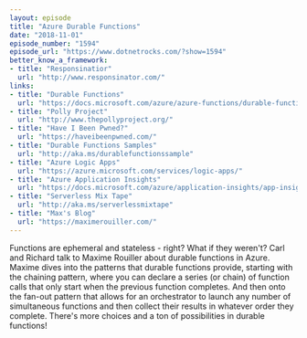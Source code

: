 ```yaml
---
layout: episode
title: "Azure Durable Functions"
date: "2018-11-01"
episode_number: "1594"
episode_url: "https://www.dotnetrocks.com/?show=1594"
better_know_a_framework:
- title: "Responsinatior"
  url: "http://www.responsinator.com/"
links:
- title: "Durable Functions"
  url: "https://docs.microsoft.com/azure/azure-functions/durable-functions-overview"
- title: "Polly Project"
  url: "http://www.thepollyproject.org/"
- title: "Have I Been Pwned?"
  url: "https://haveibeenpwned.com/"
- title: "Durable Functions Samples"
  url: "http://aka.ms/durablefunctionssample"
- title: "Azure Logic Apps"
  url: "https://azure.microsoft.com/services/logic-apps/"
- title: "Azure Application Insights"
  url: "https://docs.microsoft.com/azure/application-insights/app-insights-overview"
- title: "Serverless Mix Tape"
  url: "http://aka.ms/serverlessmixtape"
- title: "Max's Blog"
  url: "https://maximerouiller.com/"
---
```


Functions are ephemeral and stateless - right? What if they weren't? Carl and Richard talk to Maxime Rouiller about durable functions in Azure. Maxime dives into the patterns that durable functions provide, starting with the chaining pattern, where you can declare a series (or chain) of function calls that only start when the previous function completes. And then onto the fan-out pattern that allows for an orchestrator to launch any number of simultaneous functions and then collect their results in whatever order they complete. There's more choices and a ton of possibilities in durable functions!
